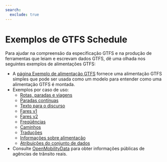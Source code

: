 ```yaml
---
search:
  exclude: true
---
```


# Exemplos de GTFS Schedule

Para ajudar na compreensão da especificação GTFS e na produção de ferramentas que leiam e escrevam dados GTFS, dê uma olhada nos seguintes exemplos de alimentações GTFS:

- A [página Exemplo de alimentação GTFS](/pt_BR/schedule/example-feed) fornece uma alimentação GTFS simples que pode ser usada como um modelo para entender como uma alimentação GTFS é montada.
- Exemplos por caso de uso:
    - [Rotas, paradas e viagens](routes-stops-trips)
    - [Paradas contínuas](continuous-stops)
    - [Texto para o discurso](text-to-speech)
    - [Fares v1](fares-v1)
    - [Fares v2](fares-v2)
    - [Freqüências](frequencies)
    - [Caminhos](pathways)
    - [Traduções](translations)
    - [Informações sobre alimentação](feed-info)
    - [Atribuições do conjunto de dados](attributions)
- Consulte [OpenMobilityData](https://openmobilitydata.org/) para obter informações públicas de agências de trânsito reais.
